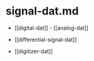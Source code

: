 
# signal-dat.md

- [[digital-dat]] - [[analog-dat]]


- [[differential-signal-dat]]


- [[digitizer-dat]]